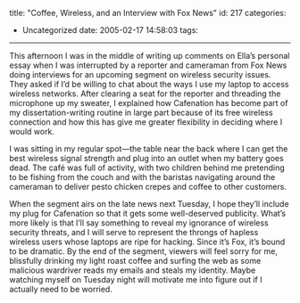 title: "Coffee, Wireless, and an Interview with Fox News"
id: 217
categories:
  - Uncategorized
date: 2005-02-17 14:58:03
tags:
---

This afternoon I was in the middle of writing up comments on Ella’s personal essay when I was interrupted by a reporter and cameraman from Fox News doing interviews for an upcoming segment on wireless security issues. They asked if I’d be willing to chat about the ways I use my laptop to access wireless networks. After clearing a seat for the reporter and threading the microphone up my sweater, I explained how Cafenation has become part of my dissertation-writing routine in large part because of its free wireless connection and how this has give me greater flexibility in deciding where I would work.

I was sitting in my regular spot—the table near the back where I can get the best wireless signal strength and plug into an outlet when my battery goes dead. The café was full of activity, with two children behind me pretending to be fishing from the couch and with the baristas navigating around the cameraman to deliver pesto chicken crepes and coffee to other customers. 

When the segment airs on the late news next Tuesday, I hope they’ll include my plug for Cafenation so that it gets some well-deserved publicity. What’s more likely is that I’ll say something to reveal my ignorance of wireless security threats, and I will serve to represent the throngs of hapless wireless users whose laptops are ripe for hacking. Since it’s Fox, it’s bound to be dramatic. By the end of the segment, viewers will feel sorry for me, blissfully drinking my light roast coffee and surfing the web as some malicious wardriver reads my emails and steals my identity. Maybe watching myself on Tuesday night will motivate me into figure out if I actually need to be worried.